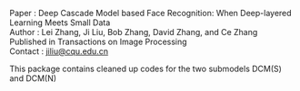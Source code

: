 Paper : Deep Cascade Model based Face Recognition: When Deep-layered Learning Meets Small Data<br />
Author : Lei Zhang, Ji Liu, Bob Zhang, David Zhang, and Ce Zhang<br />
Published in Transactions on Image Processing<br />
Contact : jiliu@cqu.edu.cn<br />

This package contains cleaned up codes for the two submodels DCM(S) and DCM(N)

